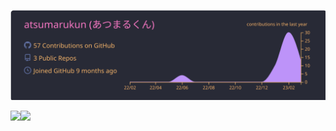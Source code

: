 [![](https://raw.githubusercontent.com/atsumarukun/atsumarukun/main/profile-summary-card-output/dracula/0-profile-details.svg)](https://github.com/atsumarukun)


<p>
  <a href="https://github.com/atsumarukun">
    <img align="left" height="162px" src="https://github-readme-stats.vercel.app/api?username=atsumarukun&show_icons=true&count_private=true&theme=dracula" />
  </a>
  <a href="https://github.com/atsumarukun">
    <img align="left" height="162px" src="https://github-readme-stats.vercel.app/api/top-langs/?username=atsumarukun&count_private=true&theme=dracula&layout=compact" />
  </a>
</p>